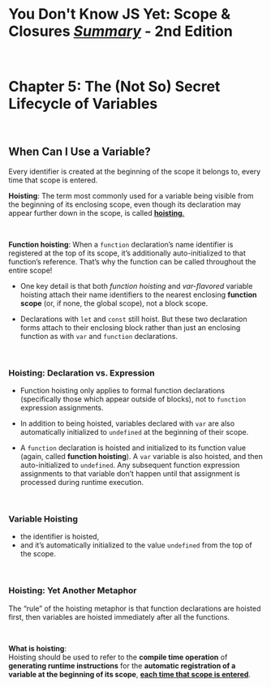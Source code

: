 # You Don't Know JS Yet: Scope & Closures <ins>**_Summary_**</ins> - 2nd Edition

<br>

# Chapter 5: The (Not So) Secret Lifecycle of Variables

<br>

## When Can I Use a Variable?

Every identifier is created at the beginning of the scope it belongs to, every time that scope is entered.

**Hoisting**:
The term most commonly used for a variable being visible from the beginning of its enclosing scope, even though its declaration may appear further down in the scope, is called <ins>**hoisting**<ins>.

<br>

**Function hoisting**:
When a `function` declaration’s name identifier is registered at the top of its scope, it’s additionally auto-initialized to that function’s reference. That’s why the function can be called throughout the entire scope!

- One key detail is that both _function hoisting_ and _var-flavored_ variable hoisting attach their name identifiers to the nearest enclosing **function scope** (or, if none, the global scope), not a block scope.

- Declarations with `let` and `const` still hoist. But these two declaration forms attach to their enclosing block rather than just an enclosing function as with `var` and `function` declarations.

<br>

### Hoisting: Declaration vs. Expression

- Function hoisting only applies to formal function declarations (specifically those which appear outside of blocks), not to `function` expression assignments.

- In addition to being hoisted, variables declared with `var` are also automatically initialized to `undefined` at the beginning of their scope.

- A `function` declaration is hoisted and initialized to its function value (again, called **function hoisting**). A `var` variable is also hoisted, and then auto-initialized to `undefined`. Any subsequent function expression assignments to that variable don’t happen until that assignment is processed during runtime execution.

<br>

### Variable Hoisting

- the identifier is hoisted,
- and it’s automatically initialized to the value `undefined` from the top of the scope.

<br>

### Hoisting: Yet Another Metaphor

The “rule” of the hoisting metaphor is that function declarations are hoisted first, then variables are hoisted immediately after all the functions.

<br>

**What is hoisting**: <br>
Hoisting should be used to refer to the **compile time operation** of **generating runtime instructions** for the **automatic registration of a variable at the beginning of its scope**, <ins>**each time that scope is entered**</ins>.
